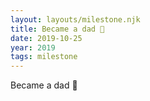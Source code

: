 ```yaml
---
layout: layouts/milestone.njk
title: Became a dad 🍼
date: 2019-10-25
year: 2019
tags: milestone
---
```

Became a dad 🍼
